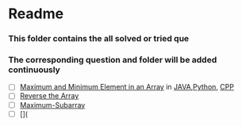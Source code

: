 

# Readme

### This folder contains the all solved or tried que 
### The corresponding question and folder will be added continuously

- [ ] [Maximum and Minimum Element in an Array](https://www.geeksforgeeks.org/maximum-and-minimum-in-an-array/) in [JAVA](/DSA/que/java/maxAndMinEleInAnAraay.java),[Python](/DSA/que/python/maxAndMinEleInAnAraay.python), [CPP](/DSA/que/cpp/maxAndMinEleInAnAraay.cpp)
- [ ] [Reverse the Array](https://www.geeksforgeeks.org/write-a-program-to-reverse-an-array-or-string/)
- [ ] [Maximum-Subarray](https://leetcode.com/problems/maximum-subarray/)
- [ ] [](